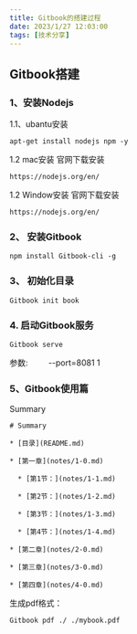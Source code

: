 ```yaml
---
title: Gitbook的搭建过程
date: 2023/1/27 12:03:00
tags: [技术分享]
---
```

## Gitbook搭建
### 1、安装Nodejs
1.1、ubantu安装
```
apt-get install nodejs npm -y
```
1.2 mac安装
官网下载安装

```
https://nodejs.org/en/
```
1.2 Window安装
官网下载安装

```
https://nodejs.org/en/
```

### 2、 安装Gitbook

```
npm install Gitbook-cli -g
```

### 3、 初始化目录

```
Gitbook init book
```


### 4. 启动Gitbook服务

```
Gitbook serve
```
参数:
&ensp;&ensp;&ensp;&ensp; --port=8081
1
### 5、Gitbook使用篇

Summary


```
# Summary

* [目录](README.md)

* [第一章](notes/1-0.md)

  * [第1节：](notes/1-1.md)

  * [第2节：](notes/1-2.md)

  * [第3节：](notes/1-3.md)

  * [第4节：](notes/1-4.md)

* [第二章](notes/2-0.md)

* [第三章](notes/3-0.md)

* [第四章](notes/4-0.md)
```

生成pdf格式：

```
Gitbook pdf ./ ./mybook.pdf
```

